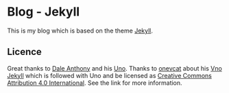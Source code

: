 # Blog - Jekyll
This is my blog which is based on the theme [Jekyll](http://jekyllrb.com). 

## Licence

Great thanks to [Dale Anthony](https://github.com/daleanthony) and his [Uno](https://github.com/daleanthony/uno). Thanks to [onevcat](https://github.com/onevcat) about his [Vno Jekyll](https://github.com/onevcat/vno-jekyll) which is followed with Uno and be licensed as [Creative Commons Attribution 4.0 International](http://creativecommons.org/licenses/by/4.0/). See the link for more information.